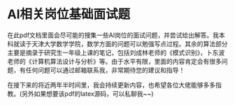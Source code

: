 # AI相关岗位基础面试题
​    在此pdf文档里面会尽可能的搜集一些AI岗位的面试问题，并尝试给出解答。我本科就读于天津大学数学学院，数学方面的问题可以勉强写点过程。其余的算法部分主要是摘录于研究生一年级上课的笔记，包括刘成林老师的《模式识别》，卜东波老师的《计算机算法设计与分析》等。由于水平有限，里面的内容肯定会有很多问题，有任何问题可以通过邮箱联系我，非常期待您的建议和指导！

​    在接下来的将近两年半时间里，我会持续更新内容，也希望各位大佬能够多多指教。(另外如果想要该pdf的latex源码，可以私聊我~~)